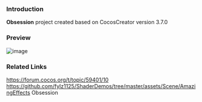 ### Introduction
**Obsession** project created based on CocosCreator version 3.7.0

### Preview
![image](../../../image/202207/2022070401.png)

### Related Links
https://forum.cocos.org/t/topic/59401/10        
https://github.com/fylz1125/ShaderDemos/tree/master/assets/Scene/AmazingEffects Obsession